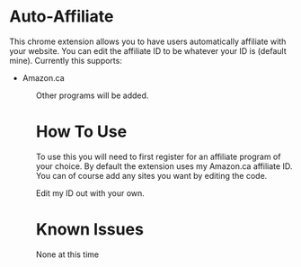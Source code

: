 Auto-Affiliate
==============

This chrome extension allows you to have users automatically affiliate with your website. You can edit the affiliate ID to be whatever your ID is (default mine). Currently this supports:
<ul>
  <li>Amazon.ca</li>
<ul>

Other programs will be added.

How To Use
==========

To use this you will need to first register for an affiliate program of your choice. By default the extension uses my Amazon.ca affiliate ID. You can of course add any sites you want by editing the code.

Edit my ID out with your own.

Known Issues
============

None at this time
